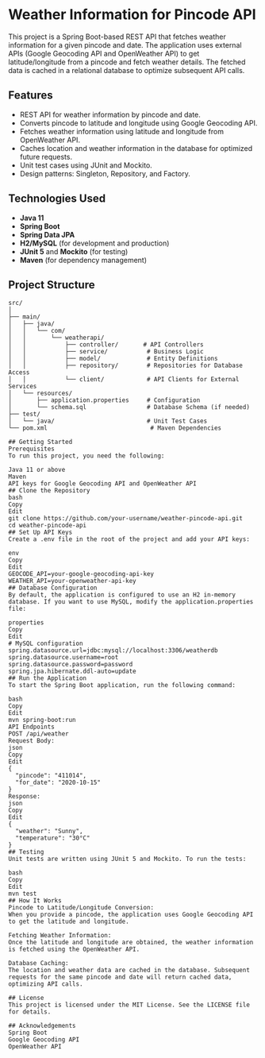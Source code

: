 # Weather Information for Pincode API

This project is a Spring Boot-based REST API that fetches weather information for a given pincode and date. The application uses external APIs (Google Geocoding API and OpenWeather API) to get latitude/longitude from a pincode and fetch weather details. The fetched data is cached in a relational database to optimize subsequent API calls.

## Features
- REST API for weather information by pincode and date.
- Converts pincode to latitude and longitude using Google Geocoding API.
- Fetches weather information using latitude and longitude from OpenWeather API.
- Caches location and weather information in the database for optimized future requests.
- Unit test cases using JUnit and Mockito.
- Design patterns: Singleton, Repository, and Factory.

## Technologies Used
- **Java 11**
- **Spring Boot**
- **Spring Data JPA**
- **H2/MySQL** (for development and production)
- **JUnit 5** and **Mockito** (for testing)
- **Maven** (for dependency management)

## Project Structure
```plaintext
src/
│
├── main/
│   ├── java/
│   │   └── com/
│   │       └── weatherapi/
│   │           ├── controller/       # API Controllers
│   │           ├── service/           # Business Logic
│   │           ├── model/             # Entity Definitions
│   │           ├── repository/        # Repositories for Database Access
│   │           └── client/            # API Clients for External Services
│   └── resources/
│       ├── application.properties     # Configuration
│       └── schema.sql                 # Database Schema (if needed)
├── test/
│   └── java/                          # Unit Test Cases
└── pom.xml                             # Maven Dependencies

## Getting Started
Prerequisites
To run this project, you need the following:

Java 11 or above
Maven
API keys for Google Geocoding API and OpenWeather API
## Clone the Repository
bash
Copy
Edit
git clone https://github.com/your-username/weather-pincode-api.git
cd weather-pincode-api
## Set Up API Keys
Create a .env file in the root of the project and add your API keys:

env
Copy
Edit
GEOCODE_API=your-google-geocoding-api-key
WEATHER_API=your-openweather-api-key
## Database Configuration
By default, the application is configured to use an H2 in-memory database. If you want to use MySQL, modify the application.properties file:

properties
Copy
Edit
# MySQL configuration
spring.datasource.url=jdbc:mysql://localhost:3306/weatherdb
spring.datasource.username=root
spring.datasource.password=password
spring.jpa.hibernate.ddl-auto=update
## Run the Application
To start the Spring Boot application, run the following command:

bash
Copy
Edit
mvn spring-boot:run
API Endpoints
POST /api/weather
Request Body:
json
Copy
Edit
{
  "pincode": "411014",
  "for_date": "2020-10-15"
}
Response:
json
Copy
Edit
{
  "weather": "Sunny",
  "temperature": "30°C"
}
## Testing
Unit tests are written using JUnit 5 and Mockito. To run the tests:

bash
Copy
Edit
mvn test
## How It Works
Pincode to Latitude/Longitude Conversion:
When you provide a pincode, the application uses Google Geocoding API to get the latitude and longitude.

Fetching Weather Information:
Once the latitude and longitude are obtained, the weather information is fetched using the OpenWeather API.

Database Caching:
The location and weather data are cached in the database. Subsequent requests for the same pincode and date will return cached data, optimizing API calls.

## License
This project is licensed under the MIT License. See the LICENSE file for details.

## Acknowledgements
Spring Boot
Google Geocoding API
OpenWeather API
